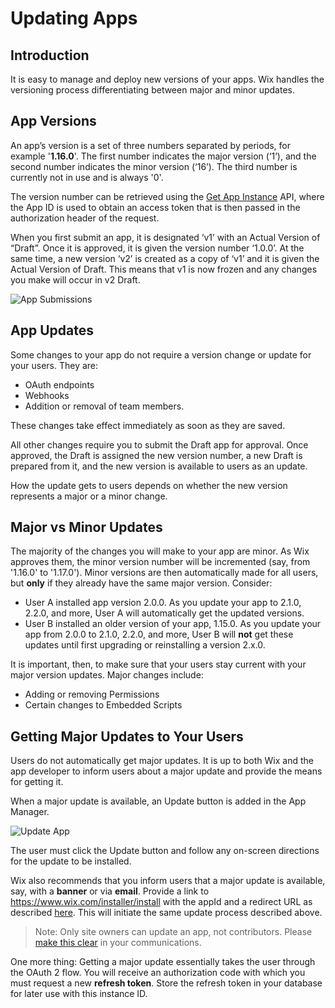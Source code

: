 # Updating Apps

## Introduction

It is easy to manage and deploy new versions of your apps. Wix handles the versioning process differentiating between major and minor updates.

## App Versions

An app’s version is a set of three numbers separated by periods, for example '**1.16.0**'. The first number indicates the major version (‘1’), and the second number indicates the minor version (‘16’). The third number is currently not in use and is always '0'.

The version number can be retrieved using the [Get App Instance](https://dev.wix.com/api/rest/app-management/apps/app-instance/get-app-instance) API, where the App ID is used to obtain an access token that is then passed in the authorization header of the request.

When you first submit an app, it is designated ‘v1’ with an Actual Version of “Draft”. Once it is approved, it is given the version number ‘1.0.0’. At the same time, a new version ‘v2’ is created as a copy of ‘v1’ and it is given the Actual Version of Draft. This means that v1 is now frozen and any changes you make will occur in v2 Draft.

![App Submissions](./../app-submissions.png)

## App Updates

Some changes to your app do not require a version change or update for your users. They are:
- OAuth endpoints
- Webhooks
- Addition or removal of team members.

These changes take effect immediately as soon as they are saved.

All other changes require you to submit the Draft app for approval. Once approved, the Draft is assigned the new version number, a new Draft is prepared from it, and the new version is available to users as an update.

How the update gets to users depends on whether the new version represents a major or a minor change.

## Major vs Minor Updates

The majority of the changes you will make to your app are minor. As Wix approves them, the minor version number will be incremented (say, from '1.16.0' to '1.17.0'). Minor versions are then automatically made for all users, but **only** if they already have the same major version. Consider:

- User A installed app version 2.0.0. As you update your app to 2.1.0, 2.2.0, and more, User A will automatically get the updated versions.
- User B installed an older version of your app, 1.15.0. As you update your app from 2.0.0 to 2.1.0, 2.2.0, and more, User B will **not** get these updates until first upgrading or reinstalling a version 2.x.0.

It is important, then, to make sure that your users stay current with your major version updates. Major changes include:

- Adding or removing Permissions
- Certain changes to Embedded Scripts

## Getting Major Updates to Your Users

Users do not automatically get major updates. It is up to both Wix and the app developer to inform users about a major update and provide the means for getting it.

When a major update is available, an Update button is added in the App Manager.

![Update App](./../app-manager-update.png)

The user must click the Update button and follow any on-screen directions for the update to be installed.

Wix also recommends that you inform users that a major update is available, say, with a **banner** or via **email**. Provide a link to https://www.wix.com/installer/install with the appId and a redirect URL as described [here](https://dev.wix.com/api/rest/getting-started/authentication#getting-started_authentication_step-2-app-sends-users-to-authorize-the-app). This will initiate the same update process described above.

> Note:
> Only site owners can update an app, not contributors. Please [make this clear](https://devforum.wix.com/kb/en/article/test-your-app-as-a-contributor) in your communications.

One more thing: Getting a major update essentially takes the user through the OAuth 2 flow. You will receive an authorization code with which you must request a new **refresh token**. Store the refresh token in your database for later use with this instance ID.
